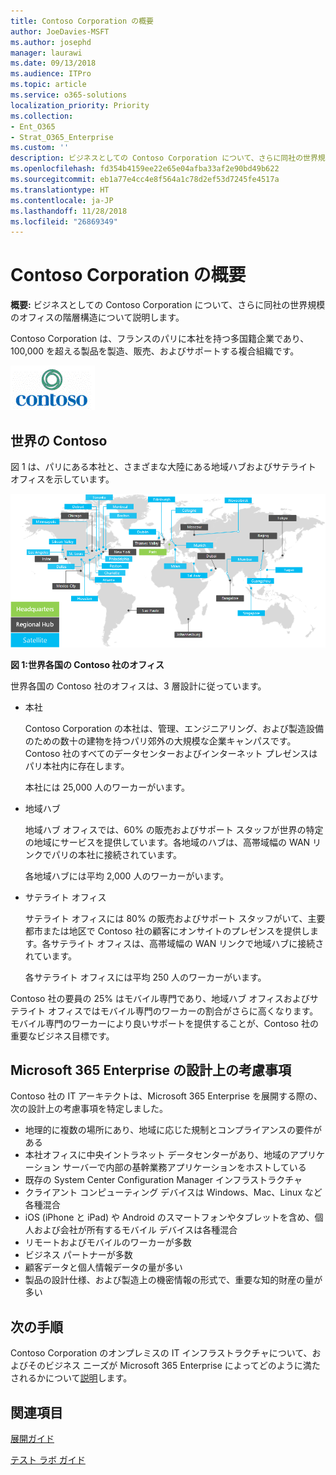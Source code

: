 ```yaml
---
title: Contoso Corporation の概要
author: JoeDavies-MSFT
ms.author: josephd
manager: laurawi
ms.date: 09/13/2018
ms.audience: ITPro
ms.topic: article
ms.service: o365-solutions
localization_priority: Priority
ms.collection:
- Ent_O365
- Strat_O365_Enterprise
ms.custom: ''
description: ビジネスとしての Contoso Corporation について、さらに同社の世界規模のオフィスの階層構造について説明します。
ms.openlocfilehash: fd354b4159ee22e65e04afba33af2e90bd49b622
ms.sourcegitcommit: eb1a77e4cc4e8f564a1c78d2ef53d7245fe4517a
ms.translationtype: HT
ms.contentlocale: ja-JP
ms.lasthandoff: 11/28/2018
ms.locfileid: "26869349"
---
```

# <a name="overview-of-the-contoso-corporation"></a>Contoso Corporation の概要

**概要:** ビジネスとしての Contoso Corporation について、さらに同社の世界規模のオフィスの階層構造について説明します。

Contoso Corporation は、フランスのパリに本社を持つ多国籍企業であり、100,000 を超える製品を製造、販売、およびサポートする複合組織です。

![](./media/contoso-overview/contoso-icon.png)

## <a name="contoso-around-the-world"></a>世界の Contoso

図 1 は、パリにある本社と、さまざまな大陸にある地域ハブおよびサテライト オフィスを示しています。

![](./media/contoso-overview/contoso-overview-fig1.png)

**図 1:世界各国の Contoso 社のオフィス**
 
世界各国の Contoso 社のオフィスは、3 層設計に従っています。

- 本社

  Contoso Corporation の本社は、管理、エンジニアリング、および製造設備のための数十の建物を持つパリ郊外の大規模な企業キャンパスです。Contoso 社のすべてのデータセンターおよびインターネット プレゼンスはパリ本社内に存在します。

  本社には 25,000 人のワーカーがいます。

- 地域ハブ

  地域ハブ オフィスでは、60% の販売およびサポート スタッフが世界の特定の地域にサービスを提供しています。各地域のハブは、高帯域幅の WAN リンクでパリの本社に接続されています。 

  各地域ハブには平均 2,000 人のワーカーがいます。

- サテライト オフィス

  サテライト オフィスには 80% の販売およびサポート スタッフがいて、主要都市または地区で Contoso 社の顧客にオンサイトのプレゼンスを提供します。各サテライト オフィスは、高帯域幅の WAN リンクで地域ハブに接続されています。

  各サテライト オフィスには平均 250 人のワーカーがいます。

Contoso 社の要員の 25% はモバイル専門であり、地域ハブ オフィスおよびサテライト オフィスではモバイル専門のワーカーの割合がさらに高くなります。モバイル専門のワーカーにより良いサポートを提供することが、Contoso 社の重要なビジネス目標です。

## <a name="design-considerations-for-microsoft-365-enterprise"></a>Microsoft 365 Enterprise の設計上の考慮事項

Contoso 社の IT アーキテクトは、Microsoft 365 Enterprise を展開する際の、次の設計上の考慮事項を特定しました。 

- 地理的に複数の場所にあり、地域に応じた規制とコンプライアンスの要件がある
- 本社オフィスに中央イントラネット データセンターがあり、地域のアプリケーション サーバーで内部の基幹業務アプリケーションをホストしている
- 既存の System Center Configuration Manager インフラストラクチャ
- クライアント コンピューティング デバイスは Windows、Mac、Linux など各種混合
- iOS (iPhone と iPad) や Android のスマートフォンやタブレットを含め、個人および会社が所有するモバイル デバイスは各種混合
- リモートおよびモバイルのワーカーが多数
- ビジネス パートナーが多数
- 顧客データと個人情報データの量が多い
- 製品の設計仕様、および製造上の機密情報の形式で、重要な知的財産の量が多い

## <a name="next-step"></a>次の手順

Contoso Corporation のオンプレミスの IT インフラストラクチャについて、およびそのビジネス ニーズが Microsoft 365 Enterprise によってどのように満たされるかについて[説明](contoso-infra-needs.md)します。

## <a name="see-also"></a>関連項目

[展開ガイド](deploy-microsoft-365-enterprise.md)

[テスト ラボ ガイド](m365-enterprise-test-lab-guides.md)



